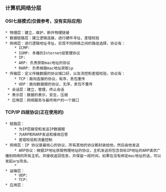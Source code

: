 ### 计算机网络分层

#### OSI七层模式(仅做参考，没有实际应用)
    * 物理层：建立，维护，断开物理链接
    * 数据链路层：建立逻辑连接，进行硬件寻址，差错校验
    * 网络层：进行逻辑地址寻址，实现不同网络之间的路径选择，协议有：
        * ICMP: 
        * IGMP: 多播的Internet组管理协议
        * IP: 
        * ARP: 负责获取mac地址的协议 
        * RARP: 负责根据mac地址获取ip
    * 传输层：定义传输数据的协议端口好，以及流控和差错校验，协议有：
        * TCP：面向连接的协议，有序，丢包重传
        * UDP：面向数据报的协议，无序，丢包不重传
     * 会话层：建立，管理，终止会话
     * 表示层：数据的表示，安全，压缩
     * 应用层：网络服务与最终用户的一个接口
     
#### TCP/IP 四层协议(正在使用的)
    * 链路层：
        * 为IP层接受和发送IP数据报
        * 为ARP和RARP发送和接收应答
        * 差错校验和流量控制
    * 网络层：IP 协议是最核心的协议，所有其他的协议都封装给他，然后由他发送
        * ARP协议：根据IP地址获取物理地址的协议，主机发送将包含目标IP地址的ARP请求广播到网络的所有主机，并接收返回信息，并保留一段时间，如果在没有绑定mac地址的话，可以发起arp攻击。
        * 
    * 运输层：
        * UDP:
        * TCP:
    * 应用层：
    